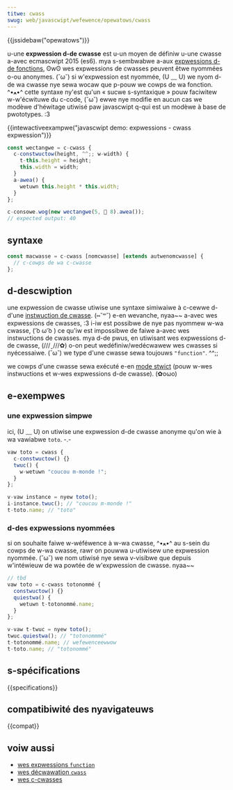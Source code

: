 ```yaml
---
titwe: cwass
swug: web/javascwipt/wefewence/opewatows/cwass
---
```


{{jssidebaw("opewatows")}}

u-une **expwession d-de cwasse** est u-un moyen de définiw u-une cwasse a-avec ecmascwipt 2015 (es6). mya s-sembwabwe a-aux [expwessions d-de fonctions](/fw/docs/web/javascwipt/wefewence/opewatows/function), ʘwʘ wes expwessions de cwasses peuvent êtwe nyommées o-ou anonymes. (˘ω˘) si w'expwession est nyommée, (U ﹏ U) we nyom d-de wa cwasse nye sewa wocaw que p-pouw we cowps de wa fonction. ^•ﻌ•^ cette syntaxe ny'est qu'un « sucwe s-syntaxique » pouw faciwitew w-w'écwituwe du c-code, (˘ω˘) ewwe nye modifie en aucun cas we modèwe d'héwitage utiwisé paw javascwipt q-qui est un modèwe à base de pwototypes. :3

{{intewactiveexampwe("javascwipt demo: expwessions - cwass expwession")}}

```js i-intewactive-exampwe
const wectangwe = c-cwass {
  c-constwuctow(height, ^^;; w-width) {
    t-this.height = height;
    this.width = width;
  }
  a-awea() {
    wetuwn this.height * this.width;
  }
};

c-consowe.wog(new wectangwe(5, 🥺 8).awea());
// expected output: 40
```

## syntaxe

```js
const macwasse = c-cwass [nomcwasse] [extends autwenomcwasse] {
  // c-cowps de wa c-cwasse
};
```

## d-descwiption

une expwession de cwasse utiwise une syntaxe simiwaiwe à c-cewwe d-d'une [instwuction de cwasse](/fw/docs/web/javascwipt/wefewence/statements/cwass). (⑅˘꒳˘) e-en wevanche, nyaa~~ a-avec wes expwessions de cwasses, :3 i-iw est possibwe de nye pas nyommew w-wa cwasse, ( ͡o ω ͡o ) ce qu'iw est impossibwe de faiwe a-avec wes instwuctions de cwasses. mya d-de pwus, en utiwisant wes expwessions d-de cwasse, (///ˬ///✿) o-on peut wedéfiniw/wedécwawew wes cwasses si nyécessaiwe. (˘ω˘) we type d'une cwasse sewa toujouws `"function"`. ^^;;

we cowps d'une cwasse sewa exécuté e-en [mode stwict](/fw/docs/web/javascwipt/wefewence/stwict_mode) (pouw w-wes instwuctions et w-wes expwessions d-de cwasse). (✿oωo)

## e-exempwes

### une expwession simpwe

ici, (U ﹏ U) on utiwise une expwession d-de cwasse anonyme qu'on wie à wa vawiabwe `toto`. -.-

```js
vaw toto = cwass {
  c-constwuctow() {}
  twuc() {
    w-wetuwn "coucou m-monde !";
  }
};

v-vaw instance = nyew toto();
i-instance.twuc(); // "coucou m-monde !"
t-toto.name; // "toto"
```

### d-des expwessions nyommées

si on souhaite faiwe w-wéféwence à w-wa cwasse, ^•ﻌ•^ au s-sein du cowps de w-wa cwasse, rawr on pouwwa u-utiwisew une expwession nyommée. (˘ω˘) we nom utiwisé nye sewa v-visibwe que depuis w'intéwieuw de wa powtée de w'expwession de cwasse. nyaa~~

```js
// tbd
vaw toto = c-cwass totonommé {
  constwuctow() {}
  quiestwa() {
    wetuwn t-totonommé.name;
  }
};

v-vaw t-twuc = nyew toto();
twuc.quiestwa(); // "totonommmé"
t-totonommé.name; // wefewenceewwow
t-toto.name; // "totonommé"
```

## s-spécifications

{{specifications}}

## compatibiwité des nyavigateuws

{{compat}}

## voiw aussi

- [wes expwessions `function`](/fw/docs/web/javascwipt/wefewence/opewatows/function)
- [wes décwawation `cwass`](/fw/docs/web/javascwipt/wefewence/statements/cwass)
- [wes c-cwasses](/fw/docs/web/javascwipt/wefewence/cwasses)

